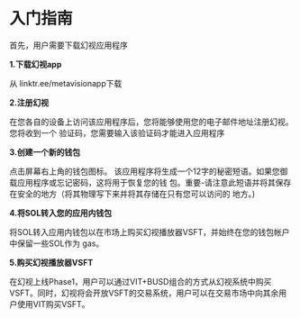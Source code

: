 # 入门指南

首先，用户需要下载幻视应用程序

**1.下载幻视app**

从 linktr.ee/metavisionapp下载

**2.注册幻视**

在您各自的设备上访问该应用程序后，您将能够使用您的电子邮件地址注册幻视。您将收到一个 验证码，您需要输入该验证码才能进入应用程序

**3.创建一个新的钱包**

点击屏幕右上角的钱包图标。 该应用程序将生成一个12字的秘密短语。如果您御载应用程序或忘记密码，这将用于恢复您的钱 包。重要-请注意此短语并将其保存在安全的地方（将其物理写下来并将其存储在只有您可以访问的 地方。)

**4.将SOL转入您的应用内钱包**

将SOL转入应用内钱包以在市场上购买幻视播放器VSFT，并始终在您的钱包帐户中保留一些SOL作为 gas。

**5.购买幻视播放器VSFT**

在幻视上线Phase1，用户可以通过VIT+BUSD组合的方式从幻视系统中购买VSFT。同时，幻视将会开放VSFT的交易系统，用户可以在交易市场中向其余用户使用VIT购买VSFT。

